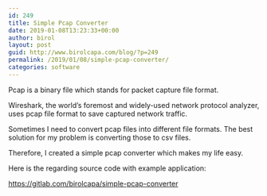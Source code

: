 ```yaml
---
id: 249
title: Simple Pcap Converter
date: 2019-01-08T13:23:33+00:00
author: birol
layout: post
guid: http://www.birolcapa.com/blog/?p=249
permalink: /2019/01/08/simple-pcap-converter/
categories: software
---
```

Pcap is a binary file which stands for packet capture file format.

Wireshark, the world’s foremost and widely-used network protocol analyzer, uses pcap file format to save captured network traffic.

Sometimes I need to convert pcap files into different file formats.
The best solution for my problem is converting those to csv files. 

Therefore, I created a simple pcap converter which makes my life easy.

Here is the regarding source code with example application:

<a href="https://gitlab.com/birolcapa/simple-pcap-converter">https://gitlab.com/birolcapa/simple-pcap-converter</a>
